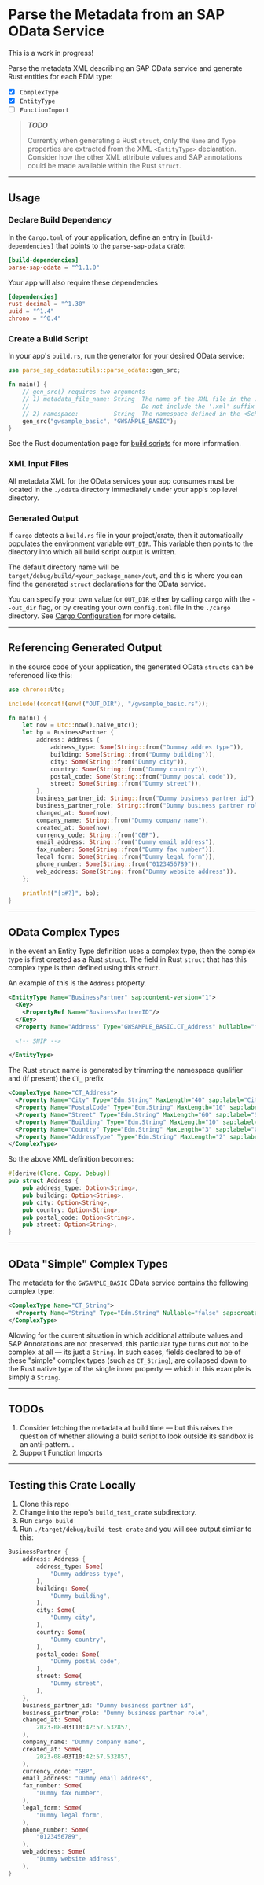 # Parse the Metadata from an SAP OData Service

This is a work in progress!

Parse the metadata XML describing an SAP OData service and generate Rust entities for each EDM type:

* [x] `ComplexType`
* [x] `EntityType`
* [ ] `FunctionImport`

> ***TODO***
>
> Currently when generating a Rust `struct`, only the `Name` and `Type` properties are extracted from the XML `<EntityType>` declaration.<br>
> Consider how the other XML attribute values and SAP annotations could be made available within the Rust `struct`.

---
## Usage

### Declare Build Dependency

In the `Cargo.toml` of your application, define an entry in `[build-dependencies]` that points to the `parse-sap-odata` crate:

```toml
[build-dependencies]
parse-sap-odata = "^1.1.0"
```

Your app will also require these dependencies

```toml
[dependencies]
rust_decimal = "^1.30"
uuid = "^1.4"
chrono = "^0.4"
```

### Create a Build Script

In your app's `build.rs`, run the generator for your desired OData service:

```rust
use parse_sap_odata::utils::parse_odata::gen_src;

fn main() {
    // gen_src() requires two arguments
    // 1) metadata_file_name: String  The name of the XML file in the ./odata directory
    //                                Do not include the '.xml' suffix in the file name!
    // 2) namespace:          String  The namespace defined in the <Schema> attribute of the OData XML
    gen_src("gwsample_basic", "GWSAMPLE_BASIC");
}
```

See the Rust documentation page for [build scripts](https://doc.rust-lang.org/cargo/reference/build-scripts.html) for more information.

### XML Input Files

All metadata XML for the OData services your app consumes must be located in the `./odata` directory immediately under your app's top level directory.

### Generated Output

If `cargo` detects a `build.rs` file in your project/crate, then it automatically populates the environment variable `OUT_DIR`.
This variable then points to the directory into which all build script output is written.

The default directory name will be `target/debug/build/<your_package_name>/out`, and this is where you can find the generated `struct` declarations for the OData service.

You can specify your own value for `OUT_DIR` either by calling `cargo` with the `--out_dir` flag, or by creating your own `config.toml` file in the `./cargo` directory.
See [Cargo Configuration](https://doc.rust-lang.org/cargo/reference/config.html) for more details.

---

## Referencing Generated Output

In the source code of your application, the generated OData `structs` can be referenced like this:

```rust
use chrono::Utc;

include!(concat!(env!("OUT_DIR"), "/gwsample_basic.rs"));

fn main() {
    let now = Utc::now().naive_utc();
    let bp = BusinessPartner {
        address: Address {
            address_type: Some(String::from("Dummay addres type")),
            building: Some(String::from("Dummy building")),
            city: Some(String::from("Dummy city")),
            country: Some(String::from("Dummy country")),
            postal_code: Some(String::from("Dummy postal code")),
            street: Some(String::from("Dummy street")),
        },
        business_partner_id: String::from("Dummy business partner id"),
        business_partner_role: String::from("Dummy business partner role"),
        changed_at: Some(now),
        company_name: String::from("Dummy company name"),
        created_at: Some(now),
        currency_code: String::from("GBP"),
        email_address: String::from("Dummy email address"),
        fax_number: Some(String::from("Dummy fax number")),
        legal_form: Some(String::from("Dummy legal form")),
        phone_number: Some(String::from("0123456789")),
        web_address: Some(String::from("Dummy website address")),
    };

    println!("{:#?}", bp);
}
```

---

## OData Complex Types

In the event an Entity Type definition uses a complex type, then the complex type is first created as a Rust `struct`.
The field in Rust `struct` that has this complex type is then defined using this `struct`.

An example of this is the `Address` property.

```xml
<EntityType Name="BusinessPartner" sap:content-version="1">
  <Key>
    <PropertyRef Name="BusinessPartnerID"/>
  </Key>
  <Property Name="Address" Type="GWSAMPLE_BASIC.CT_Address" Nullable="false"/>

  <!-- SNIP -->

</EntityType>
```

The Rust `struct` name is generated by trimming the namespace qualifier and (if present) the `CT_` prefix

```xml
<ComplexType Name="CT_Address">
  <Property Name="City" Type="Edm.String" MaxLength="40" sap:label="City" sap:semantics="city"/>
  <Property Name="PostalCode" Type="Edm.String" MaxLength="10" sap:label="Postal Code" sap:semantics="zip"/>
  <Property Name="Street" Type="Edm.String" MaxLength="60" sap:label="Street" sap:semantics="street"/>
  <Property Name="Building" Type="Edm.String" MaxLength="10" sap:label="Building"/>
  <Property Name="Country" Type="Edm.String" MaxLength="3" sap:label="Country" sap:semantics="country"/>
  <Property Name="AddressType" Type="Edm.String" MaxLength="2" sap:label="Address Type"/>
</ComplexType>
```

So the above XML definition becomes:

```rust
#[derive(Clone, Copy, Debug)]
pub struct Address {
    pub address_type: Option<String>,
    pub building: Option<String>,
    pub city: Option<String>,
    pub country: Option<String>,
    pub postal_code: Option<String>,
    pub street: Option<String>,
}
```

---

## OData "Simple" Complex Types

The metadata for the `GWSAMPLE_BASIC` OData service contains the following complex type:

```xml
<ComplexType Name="CT_String">
  <Property Name="String" Type="Edm.String" Nullable="false" sap:creatable="false" sap:updatable="false" sap:sortable="false" sap:filterable="false"/>
</ComplexType>
```

Allowing for the current situation in which additional attribute values and SAP Annotations are not preserved, this particular type turns out not to be complex at all &mdash; its just a `String`.
In such cases, fields declared to be of these "simple" complex types (such as `CT_String`), are collapsed down to the Rust native type of the single inner property &mdash; which in this example is simply a `String`.

---

## TODOs

1. Consider fetching the metadata at build time &mdash; but this raises the question of whether allowing a build script to look outside its sandbox is an anti-pattern...
1. Support Function Imports

---

## Testing this Crate Locally

1. Clone this repo
2. Change into the repo's `build_test_crate` subdirectory.
3. Run `cargo build`
4. Run `./target/debug/build-test-crate` and you will see output similar to this:

```rust
BusinessPartner {
    address: Address {
        address_type: Some(
            "Dummy address type",
        ),
        building: Some(
            "Dummy building",
        ),
        city: Some(
            "Dummy city",
        ),
        country: Some(
            "Dummy country",
        ),
        postal_code: Some(
            "Dummy postal code",
        ),
        street: Some(
            "Dummy street",
        ),
    },
    business_partner_id: "Dummy business partner id",
    business_partner_role: "Dummy business partner role",
    changed_at: Some(
        2023-08-03T10:42:57.532857,
    ),
    company_name: "Dummy company name",
    created_at: Some(
        2023-08-03T10:42:57.532857,
    ),
    currency_code: "GBP",
    email_address: "Dummy email address",
    fax_number: Some(
        "Dummy fax number",
    ),
    legal_form: Some(
        "Dummy legal form",
    ),
    phone_number: Some(
        "0123456789",
    ),
    web_address: Some(
        "Dummy website address",
    ),
}
```
